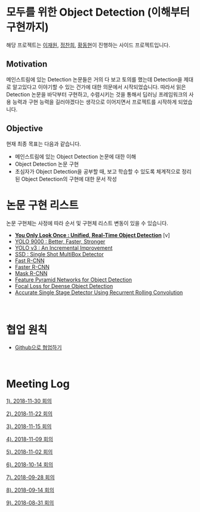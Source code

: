 # 모두를 위한 Object Detection (이해부터 구현까지)

해당 프로젝트는 [이재원](https://www.facebook.com/visionNoob?ref=br_rs), [정찬희](https://www.facebook.com/Cris.Jeong), [황동현](https://www.facebook.com/profile.php?id=100011640813154)이 진행하는 사이드 프로젝트입니다.



## Motivation

메인스트림에 있는 Detection 논문들은 거의 다 보고 토의를 했는데 Detection을 제대로 알고있다고 이야기할 수 있는 건가에 대한 의문에서 시작되었습니다. 따라서 읽은 Detection 논문을 바닥부터 구현하고, 수렴시키는 것을 통해서 딥러닝 프레임워크의 사용 능력과 구현 능력을 길러야겠다는 생각으로 이어지면서 프로젝트를 시작하게 되었습니다.



## Objective

현재 최종 목표는 다음과 같습니다.

- 메인스트림에 있는 Object Detection 논문에 대한 이해
- Object Detection 논문 구현
- 초심자가 Object Detection을 공부할 때, 보고 학습할 수 있도록 체계적으로 정리된 Object Detection의 구현에 대한 문서 작성



# 논문 구현 리스트
논문 구현체는 사정에 따라 순서 및 구현체 리스트 변동이 있을 수 있습니다.

- **[You Only Look Once : Unified, Real-Time Object Detection](https://arxiv.org/pdf/1506.02640.pdf)** [v]
- [YOLO 9000 : Better, Faster, Stronger](https://arxiv.org/pdf/1612.08242.pdf)
- [YOLO v3 : An Incremental Improvement](https://pjreddie.com/media/files/papers/YOLOv3.pdf)
- [SSD : Single Shot MultiBox Detector](https://www.cs.unc.edu/~wliu/papers/ssd.pdf)
- [Fast R-CNN](https://arxiv.org/pdf/1504.08083.pdf)
- [Faster R-CNN](https://arxiv.org/pdf/1506.01497.pdf)
- [Mask R-CNN](https://arxiv.org/pdf/1703.06870.pdf)
- [Feature Pyramid Networks for Object Detection](https://arxiv.org/pdf/1612.03144.pdf)
- [Focal Loss for Deense Object Detection](https://arxiv.org/pdf/1708.02002.pdf)
- [Accurate Single Stage Detector Using Recurrent Rolling Convolution](https://arxiv.org/pdf/1704.05776.pdf)

​    

# 협업 원칙

- [Github으로 협업하기](posts/principle/collaborate_using_github.md)



​     

# Meeting Log

[1). 2018-11-30 회의](posts/meeting_log/2018_11_30.md)

[2). 2018-11-22 회의](posts/meeting_log/2018_11_22.md)

[3). 2018-11-15 회의](posts/meeting_log/2018_11_15.md)

[4). 2018-11-09 회의](posts/meeting_log/2018_11_09.md)

[5). 2018-11-02 회의](posts/meeting_log/2018_11_02.md)

[6). 2018-10-14 회의](posts/meeting_log/2018_10_14.md)

[7). 2018-09-28 회의](posts/meeting_log/2018_09_28.md)

[8). 2018-09-14 회의](posts/meeting_log/2018_09_14.md)

[9). 2018-08-31 회의](posts/meeting_log/2018_08_31.md)


